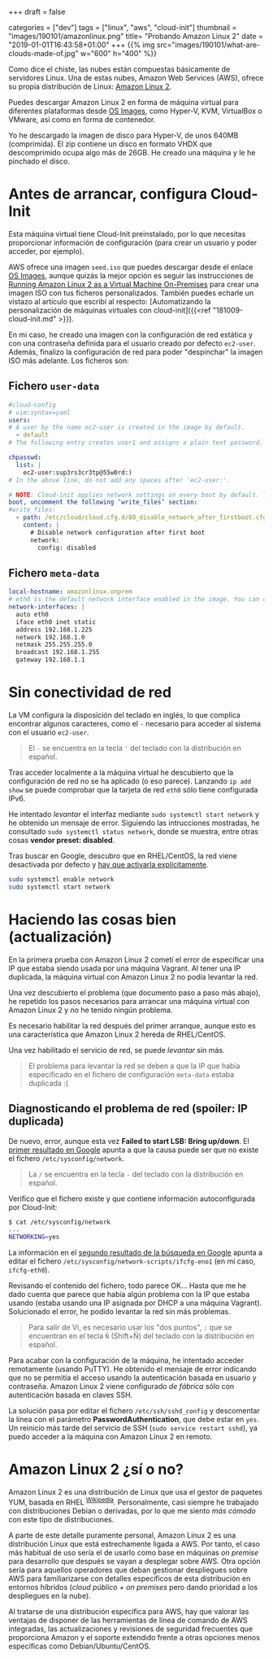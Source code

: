 +++
draft = false

categories = ["dev"]
tags = ["linux", "aws", "cloud-init"]
thumbnail = "images/190101/amazonlinux.png"
title=  "Probando Amazon Linux 2"
date = "2019-01-01T16:43:58+01:00"
+++
{{% img src="images/190101/what-are-clouds-made-of.jpg" w="600" h="400" %}}

Como dice el chiste, las nubes están compuestas básicamente de servidores Linux. Una de estas nubes, Amazon Web Services (AWS), ofrece su propia distribución de Linux: [Amazon Linux 2](http://amazonlinux.com).
<!--more-->

Puedes descargar Amazon Linux 2 en forma de máquina virtual para diferentes plataformas desde [OS Images](https://cdn.amazonlinux.com/os-images/latest/), como Hyper-V, KVM, VirtualBox o VMware, así como en forma de contenedor.

Yo he descargado la imagen de disco para Hyper-V, de unos 640MB (comprimida). El zip contiene un disco en formato VHDX que descomprimido ocupa algo más de 26GB. He creado una máquina y le he pinchado el disco.

# Antes de arrancar, configura Cloud-Init

Esta máquina virtual tiene Cloud-Init preinstalado, por lo que necesitas proporcionar información de configuración (para crear un usuario y poder acceder, por ejemplo).

AWS ofrece una imagen `seed.iso` que puedes descargar desde el enlace [OS Images](https://cdn.amazonlinux.com/os-images/latest/), aunque quizás la mejor opción es seguir las instrucciones de [Running Amazon Linux 2 as a Virtual Machine On-Premises](https://docs.aws.amazon.com/AWSEC2/latest/UserGuide/amazon-linux-2-virtual-machine.html) para crear una imagen ISO con tus ficheros personalizados. También puedes echarle un vistazo al artículo que escribí al respecto: [Automatizando la personalización de máquinas virtuales con cloud-init]({{<ref "181009-cloud-init.md" >}}).

En mi caso, he creado una imagen con la configuración de red estática y con una contraseña definida para el usuario creado por defecto `ec2-user`. Además, finalizo la configuración de red para poder "despinchar" la imagen ISO más adelante. Los ficheros son:

## Fichero `user-data`

```yml
#cloud-config
# vim:syntax=yaml
users:
# A user by the name ec2-user is created in the image by default.
  - default
# The following entry creates user1 and assigns a plain text password.

chpasswd:
  list: |
    ec2-user:sup3rs3cr3tp@55w0rd:)
# In the above line, do not add any spaces after 'ec2-user:'.

# NOTE: Cloud-init applies network settings on every boot by default. To retain network settings from first
boot, uncomment the following ‘write_files’ section:
#write_files:
  - path: /etc/cloud/cloud.cfg.d/80_disable_network_after_firstboot.cfg
    content: |
      # Disable network configuration after first boot
      network:
        config: disabled
```

## Fichero `meta-data`

```yml
local-hostname: amazonlinux.onprem
# eth0 is the default network interface enabled in the image. You can configure static network settings with an entry like the following.
network-interfaces: |
  auto eth0
  iface eth0 inet static
  address 192.168.1.225
  network 192.168.1.0
  netmask 255.255.255.0
  broadcast 192.168.1.255
  gateway 192.168.1.1
```

# Sin conectividad de red

La VM configura la disposición del teclado en inglés, lo que complica encontrar algunos caracteres, como el `-` necesario para acceder al sistema con el usuario `ec2-user`.

> El `-` se encuentra en la tecla `'` del teclado con la distribución en español.

Tras acceder localmente a la máquina virtual he descubierto que la configuración de red no se ha aplicado (o eso parece). Lanzando `ip add show` se puede comprobar que la tarjeta de red `eth0` sólo tiene configurada IPv6.

He intentado *levantar* el interfaz mediante `sudo systemctl start network` y he obtenido un mensaje de error. Siguiendo las intrucciones mostradas, he consultado `sudo systemctl status network`, donde se muestra, entre otras cosas **vendor preset: disabled**.

Tras buscar en Google, descubro que en RHEL/CentOS, la red viene desactivada por defecto y [hay que activarla explícitamente](https://unix.stackexchange.com/questions/468058/systemctl-status-shows-vendor-preset-disabled).

```bash
sudo systemctl enable network
sudo systemctl start network
```

# Haciendo las cosas bien (actualización)

En la primera prueba con Amazon Linux 2 cometí el error de especificar una IP que estaba siendo usada por una máquina Vagrant. Al tener una IP duplicada, la máquina virtual con Amazon Linux 2 no podía levantar la red.

Una vez descubierto el problema (que documento paso a paso más abajo), he repetido los pasos necesarios para arrancar una máquina virtual con Amazon Linux 2 y no he tenido ningún problema.

Es necesario habilitar la red después del primer arranque, aunque esto es una característica que Amazon Linux 2 hereda de RHEL/CentOS.

Una vez habilitado el servicio de red, se puede *levantar* sin más.

> El problema para levantar la red se deben a que la IP que había especificado en el fichero de configuración `meta-data` estaba duplicada :(

## Diagnosticando el problema de red (spoiler: IP duplicada)

De nuevo, error, aunque esta vez **Failed to start LSB: Bring up/down**. El [primer resultado en Google](https://unix.stackexchange.com/questions/278155/network-service-failed-to-start-lsb-bring-up-down-networking-centos-7) apunta a que la causa puede ser que no existe el fichero `/etc/sysconfig/network`.

> La `/` se encuentra en la tecla `-` del teclado con la distribución en español.

Verifico que el fichero existe y que contiene información autoconfigurada por Cloud-Init:

```bash
$ cat /etc/sysconfig/network
...
NETWORKING=yes
```

La información en el [segundo resultado de la búsqueda en Google](https://unix.stackexchange.com/questions/396096/centos-7-network-service-failed-to-start-because-systemd-starts-the-daemon-too) apunta a editar el fichero `/etc/sysconfig/network-scripts/ifcfg-eno1` (en mi caso, `ifcfg-eth0`).

Revisando el contenido del fichero, todo parece OK... Hasta que me he dado cuenta que parece que había algún problema con la IP que estaba usando (estaba usando una IP asignada por DHCP a una máquina Vagrant). Solucionado el error, he podido levantar la red sin más problemas.

> Para salir de Vi, es necesario usar los "dos puntos", `:` que se encuentran en el tecla `Ñ` (Shift+Ñ) del teclado con la distribución en español.

Para acabar con la configuración de la máquina, he intentado acceder remotamente (usando PuTTY).
He obtenido el mensaje de error indicando que no se permitía el acceso usando la autenticación basada en usuario y contraseña. Amazon Linux 2 viene configurado *de fábrica* sólo con autenticación basada en claves SSH.

La solución pasa por editar el fichero `/etc/ssh/sshd_config` y descomentar la línea con el parámetro **PasswordAuthentication**, que debe estar en `yes`. Un reinicio más tarde del servicio de SSH (`sudo service restart sshd`), ya puedo acceder a la máquina con Amazon Linux 2 en remoto.

# Amazon Linux 2 ¿sí o no?

Amazon Linux 2 es una distribución de Linux que usa el gestor de paquetes YUM, basada en RHEL <sup>[Wikipedia](https://en.wikipedia.org/wiki/Amazon_Machine_Image#Amazon_Linux_AMI)</sup>. Personalmente, casi siempre he trabajado con distribuciones Debian o derivadas, por lo que me siento *más cómodo* con este tipo de distribuciones.

A parte de este detalle puramente personal, Amazon Linux 2 es una distribución Linux que está estrechamente ligada a AWS. Por tanto, el caso más habitual de uso sería el de usarlo como base en máquinas _on premise_ para desarrollo que después se vayan a desplegar sobre AWS. Otra opción sería para aquellos operadores que deban gestionar despliegues sobre AWS para familiarizarse con detalles específicos de esta distribución en entornos híbridos (_cloud público + on premises_ pero dando prioridad a los despliegues en la nube).

Al tratarse de una distribución específica para AWS, hay que valorar las ventajas de disponer de las herramientas de línea de comando de AWS integradas, las actualizaciones y revisiones de seguridad frecuentes que proporciona Amazon y el soporte extendido frente a otras opciones menos específicas como Debian/Ubuntu/CentOS.